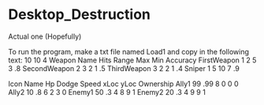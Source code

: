 # Desktop_Destruction
Actual one (Hopefully)

To run the program, make a txt file named Load1 and copy in the following text:
10 10 4
Weapon Name	Hits	Range	Max	Min	Accuracy
FirstWeapon	1	2	5	3	.8 
SecondWeapon	2	3	2	1	.5 
ThirdWeapon	3	2	2	1	.4 
Sniper		1	5	10	7	.9 

Icon Name	Hp	Dodge	Speed	xLoc	yLoc	Ownership
Ally1		99	.99	8	0	0	0
Ally2		10	.8	6	2	3	0
Enemy1		50	.3	4	8	9	1
Enemy2		20	.3	4	9	9	1
